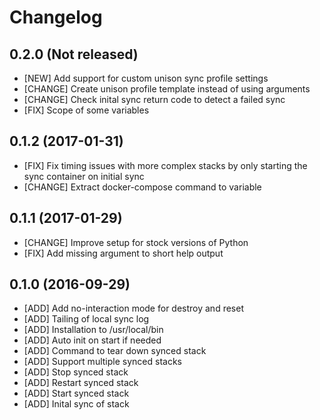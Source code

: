 # Changelog

## 0.2.0 (Not released)

* [NEW] Add support for custom unison sync profile settings
* [CHANGE] Create unison profile template instead of using arguments
* [CHANGE] Check inital sync return code to detect a failed sync
* [FIX] Scope of some variables

## 0.1.2 (2017-01-31)

* [FIX] Fix timing issues with more complex stacks by only starting the sync container on initial sync
* [CHANGE] Extract docker-compose command to variable

## 0.1.1 (2017-01-29)

* [CHANGE] Improve setup for stock versions of Python
* [FIX] Add missing argument to short help output

## 0.1.0 (2016-09-29)

* [ADD] Add no-interaction mode for destroy and reset
* [ADD] Tailing of local sync log
* [ADD] Installation to /usr/local/bin
* [ADD] Auto init on start if needed
* [ADD] Command to tear down synced stack
* [ADD] Support multiple synced stacks
* [ADD] Stop synced stack
* [ADD] Restart synced stack
* [ADD] Start synced stack
* [ADD] Inital sync of stack
